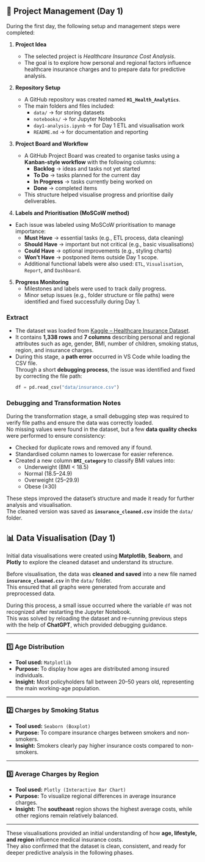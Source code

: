 ## 🧩 Project Management (Day 1)

During the first day, the following setup and management steps were completed:

1. **Project Idea**

   - The selected project is _Healthcare Insurance Cost Analysis_.
   - The goal is to explore how personal and regional factors influence healthcare insurance charges and to prepare data for predictive analysis.

2. **Repository Setup**

   - A GitHub repository was created named **`H1_Health_Analytics`**.
   - The main folders and files included:
     - `data/` → for storing datasets
     - `notebooks/` → for Jupyter Notebooks
     - `day1-analysis.ipynb` → for Day 1 ETL and visualisation work
     - `README.md` → for documentation and reporting

3. **Project Board and Workflow**

   - A GitHub Project Board was created to organise tasks using a **Kanban-style workflow** with the following columns:
     - **Backlog** → ideas and tasks not yet started
     - **To Do** → tasks planned for the current day
     - **In Progress** → tasks currently being worked on
     - **Done** → completed items
   - This structure helped visualise progress and prioritise daily deliverables.

4. **Labels and Prioritisation (MoSCoW method)**

- Each issue was labeled using MoSCoW prioritisation to manage importance:
  - **Must Have** → essential tasks (e.g., ETL process, data cleaning)
  - **Should Have** → important but not critical (e.g., basic visualisations)
  - **Could Have** → optional improvements (e.g., styling charts)
  - **Won’t Have** → postponed items outside Day 1 scope.
  - Additional functional labels were also used: `ETL`, `Visualisation`, `Report`, and `Dashboard`.

5. **Progress Monitoring**
   - Milestones and labels were used to track daily progress.
   - Minor setup issues (e.g., folder structure or file paths) were identified and fixed successfully during Day 1.

### **Extract**

- The dataset was loaded from [Kaggle – Healthcare Insurance Dataset](https://www.kaggle.com/datasets/willianoliveiragibin/healthcare-insurance).
- It contains **1,338 rows** and **7 columns** describing personal and regional attributes such as age, gender, BMI, number of children, smoking status, region, and insurance charges.
- During this stage, a **path error** occurred in VS Code while loading the CSV file.  
  Through a short **debugging process**, the issue was identified and fixed by correcting the file path:
  ```python
  df = pd.read_csv("data/insurance.csv")
  ```

### **Debugging and Transformation Notes**

During the transformation stage, a small debugging step was required to verify file paths and ensure the data was correctly loaded.  
No missing values were found in the dataset, but a few **data quality checks** were performed to ensure consistency:

- Checked for duplicate rows and removed any if found.
- Standardised column names to lowercase for easier reference.
- Created a new column **`BMI_category`** to classify BMI values into:
  - Underweight (BMI < 18.5)
  - Normal (18.5–24.9)
  - Overweight (25–29.9)
  - Obese (≥30)

These steps improved the dataset’s structure and made it ready for further analysis and visualisation.  
The cleaned version was saved as **`insurance_cleaned.csv`** inside the `data/` folder.

## 📊 Data Visualisation (Day 1)

Initial data visualisations were created using **Matplotlib**, **Seaborn**, and **Plotly** to explore the cleaned dataset and understand its structure.

Before visualisation, the data was **cleaned and saved** into a new file named **`insurance_cleaned.csv`** in the `data/` folder.  
This ensured that all graphs were generated from accurate and preprocessed data.

During this process, a small issue occurred where the variable `df` was not recognized after restarting the Jupyter Notebook.  
This was solved by reloading the dataset and re-running previous steps with the help of **ChatGPT**, which provided debugging guidance.

---

### 1️⃣ Age Distribution

- **Tool used:** `Matplotlib`
- **Purpose:** To display how ages are distributed among insured individuals.
- **Insight:** Most policyholders fall between 20–50 years old, representing the main working-age population.

---

### 2️⃣ Charges by Smoking Status

- **Tool used:** `Seaborn (Boxplot)`
- **Purpose:** To compare insurance charges between smokers and non-smokers.
- **Insight:** Smokers clearly pay higher insurance costs compared to non-smokers.

---

### 3️⃣ Average Charges by Region

- **Tool used:** `Plotly (Interactive Bar Chart)`
- **Purpose:** To visualize regional differences in average insurance charges.
- **Insight:** The **southeast** region shows the highest average costs, while other regions remain relatively balanced.

---

These visualisations provided an initial understanding of how **age, lifestyle, and region** influence medical insurance costs.  
They also confirmed that the dataset is clean, consistent, and ready for deeper predictive analysis in the following phases.

